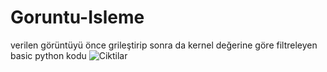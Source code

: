 # Goruntu-Isleme
verilen görüntüyü önce grileştirip sonra da kernel değerine göre filtreleyen basic python kodu
![Ciktilar](https://user-images.githubusercontent.com/105127982/229513826-7994f452-0539-4599-8b9c-919bbef5d044.png)
